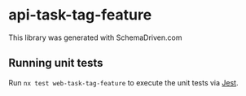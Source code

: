 
# api-task-tag-feature

This library was generated with SchemaDriven.com

## Running unit tests

Run `nx test web-task-tag-feature` to execute the unit tests via [Jest](https://jestjs.io).

